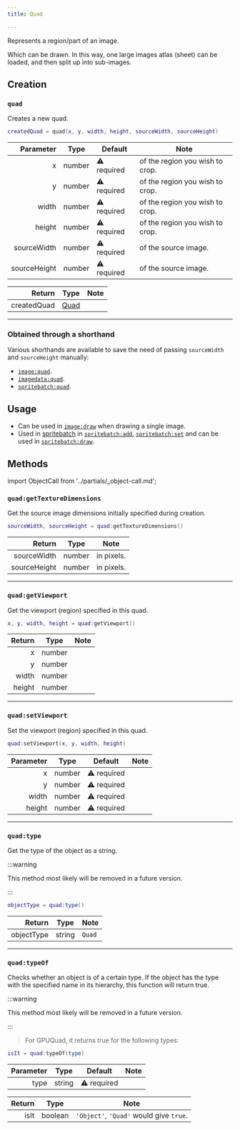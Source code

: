 ```yaml
---
title: Quad

---
```


Represents a region/part of an image.

Which can be drawn. In this way, one large images atlas (sheet) can be loaded, and then split up into sub-images.

## Creation

### `quad`

Creates a new quad.

```lua
createdQuad = quad(x, y, width, height, sourceWidth, sourceHeight)
```

|    Parameter | Type   | Default     | Note                            |
|-------------:|--------|-------------|---------------------------------|
|            x | number | ⚠️ required | of the region you wish to crop. |
|            y | number | ⚠️ required | of the region you wish to crop. |
|        width | number | ⚠️ required | of the region you wish to crop. |
|       height | number | ⚠️ required | of the region you wish to crop. |
|  sourceWidth | number | ⚠️ required | of the source image.            |
| sourceHeight | number | ⚠️ required | of the source image.            |

|      Return | Type   | Note |
|------------:|--------|------|
| createdQuad | [Quad] |      |

---

### Obtained through a shorthand

Various shorthands are available to save the need of passing `sourceWidth` and `sourceHeight` manually:

- [`image:quad`](./image#imagequad).
- [`imagedata:quad`](./imagedata#imagedataquad).
- [`spritebatch:quad`](./sprtebatch#spritebatchquad).

## Usage

- Can be used in [`image:draw`](./image#imagedraw) when drawing a single image.
- Used in [spritebatch](./spritebatch) in [`spritebatch:add`](./spritebatch#spritebatchadd),
[`spritebatch:set`](./spritebatch#spritebatchset) and can be used in [`spritebatch:draw`](./spritebatch#spritebatchdraw).

## Methods

import ObjectCall from '../partials/_object-call.md';

<ObjectCall />

### `quad:getTextureDimensions`

Get the source image dimensions initially specified during creation.

```lua
sourceWidth, sourceHeight = quad:getTextureDimensions()
```

|       Return | Type   | Note       |
|-------------:|--------|------------|
|  sourceWidth | number | in pixels. |
| sourceHeight | number | in pixels. |

---

### `quad:getViewport`

Get the viewport (region) specified in this quad.

```lua
x, y, width, height = quad:getViewport()
```

| Return | Type   | Note |
|-------:|--------|------|
|      x | number |      |
|      y | number |      |
|  width | number |      |
| height | number |      |

---

### `quad:setViewport`

Set the viewport (region) specified in this quad.

```lua
quad:setViewport(x, y, width, height)
```

| Parameter | Type   | Default     | Note |
|----------:|--------|-------------|------|
|         x | number | ⚠️ required |      |
|         y | number | ⚠️ required |      |
|     width | number | ⚠️ required |      |
|    height | number | ⚠️ required |      |

---

### `quad:type`

Get the type of the object as a string.

:::warning

This method most likely will be removed in a future version.

:::

```lua
objectType = quad:type()
```

|     Return | Type   | Note   |
|-----------:|--------|--------|
| objectType | string | `Quad` |

---

### `quad:typeOf`

Checks whether an object is of a certain type. If the object has the type with the specified name in its hierarchy, this function will return true.

:::warning

This method most likely will be removed in a future version.

:::

> For GPUQuad, it returns true for the following types: 

```lua
isIt = quad:typeOf(type)
```

| Parameter | Type   | Default     | Note |
|----------:|--------|-------------|------|
|      type | string | ⚠️ required |      |

| Return | Type    | Note                                    |
|-------:|---------|-----------------------------------------|
|   isIt | boolean | `'Object'`, `'Quad'` would give `true`. |

[Quad]: #
